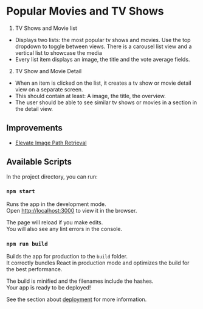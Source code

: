 # Popular Movies and TV Shows

1. TV Shows and Movie list
- Displays two lists: the most popular tv shows and movies. Use the top dropdown to toggle between views. There is a carousel list view and a vertical list to showcase the media
- Every list item displays an image, the title and the vote average fields.

2. TV Show and Movie Detail
- When an item is clicked on the list, it creates a tv show or movie detail view on a separate screen.
- This should contain at least: A image, the title, the overview.
- The user should be able to see similar tv shows or movies in a section in the detail view.

## Improvements
- [Elevate Image Path Retrieval](https://github.com/claudia-codes/tv-shows-and-movies/issues/1)

  
## Available Scripts

In the project directory, you can run:

### `npm start`

Runs the app in the development mode.\
Open [http://localhost:3000](http://localhost:3000) to view it in the browser.

The page will reload if you make edits.\
You will also see any lint errors in the console.

### `npm run build`

Builds the app for production to the `build` folder.\
It correctly bundles React in production mode and optimizes the build for the best performance.

The build is minified and the filenames include the hashes.\
Your app is ready to be deployed!

See the section about [deployment](https://facebook.github.io/create-react-app/docs/deployment) for more information.
